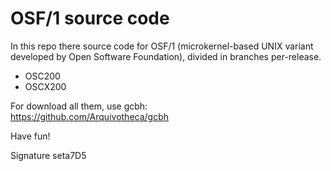 # OSF/1 source code
In this repo there source code for OSF/1 (microkernel-based UNIX variant developed by Open Software Foundation), divided in branches per-release.  
- OSC200
- OSCX200

For download all them, use gcbh:  
https://github.com/Arquivotheca/gcbh

Have fun!  

Signature seta7D5
